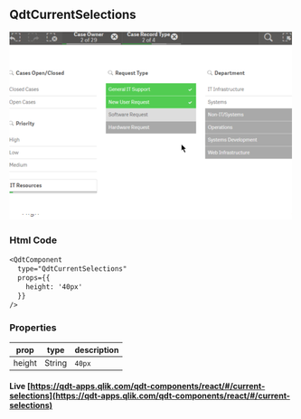 ## QdtCurrentSelections

![QdtCurrentSelections](../assets/currentSelections.png "QdtCurrentSelections")

### Html Code

```
<QdtComponent
  type="QdtCurrentSelections"
  props={{
    height: '40px'
  }}
/>
```

### Properties

| prop             | type          | description   |
| ---------------- | ------------- | ------------- |
| height           | String        | `40px`  |


#### Live [https://qdt-apps.qlik.com/qdt-components/react/#/current-selections](https://qdt-apps.qlik.com/qdt-components/react/#/current-selections)
